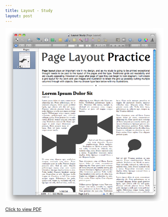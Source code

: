 ```yaml
---
title: Layout - Study
layout: post
---
```


![Study](/media/images/pages-2.png)

[Click to view PDF](/media/documents/layout-study.pdf)
